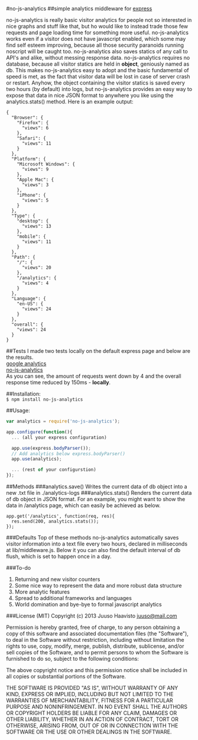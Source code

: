 #no-js-analytics
##simple analytics middleware for [express](http://expressjs.com/)

no-js-analytics is really basic visitor analytics for people not so interested in nice graphs and stuff like that, but ho would like to instead trade those few requests and page loading time for something more useful. no-js-analytics works even if a visitor does not have javascript enabled, which some may find self esteem improving, because all those security paranoids running noscript will be caught too. no-js-analytics also saves statics of any call to API's and alike, without messing response data. no-js-analytics requires no database, because all visitor statics are held in **object**, geniously named as db. This makes no-js-analytics easy to adopt and the basic fundamental of speed is met, as the fact that visitor data will be lost in case of server crash or restart. Anyhow, the object containing the visitor statics is saved every two hours (by default) into logs, but no-js-analytics provides an easy way to expose that data in nice JSON format to anywhere you like using the analytics.stats() method. Here is an example output:

```
{
  "Browser": {
    "Firefox": {
      "views": 6
    },
    "Safari": {
      "views": 11
    }
  },
  "Platform": {
    "Microsoft Windows": {
      "views": 9
    },
    "Apple Mac": {
      "views": 3
    },
    "iPhone": {
      "views": 5
    }
  },
  "Type": {
    "desktop": {
      "views": 13
    },
    "mobile": {
      "views": 11
    }
  },
  "Path": {
    "/": {
      "views": 20
    },
    "/analytics": {
      "views": 4
    }
  },
  "Language": {
    "en-US": {
      "views": 24
    }
  },
  "overall": {
    "views": 24
  }
}
```

##Tests
   I made two tests locally on the default express page and below are the results.  
   [google analytics](http://snag.gy/WFO8T.jpg)  
   [no-js-analytics](http://snag.gy/qctlQ.jpg)  
   As you can see, the amount of requests went down by 4 and the overall response time reduced by 150ms - **locally**.

##Installation:   
```$ npm install no-js-analytics```

##Usage:
```javascript
var analytics = require('no-js-analytics');

app.configure(function(){
  ... (all your express configuration)

  app.use(express.bodyParser());
  // Add analytics below express.bodyParser()
  app.use(analytics);

  ... (rest of your configurstion)
});
```

##Methods
###analytics.save()
   Writes the current data of db object into a new .txt file in ./analytics-logs
###analytics.stats()
   Renders the current data of db object in JSON format. For an example, you might want to show the data in /analytics page, which can easily be achieved as below.
```
app.get('/analytics', function(req, res){
  res.send(200, analytics.stats());
});
```
###Defaults
   Top of these methods no-js-analytics automatically saves visitor information into a text file every two hours, declared in milliseconds at lib/middleware.js. Below it you can also find the default interval of db flush, which is set to happen once in a day.

###To-do
1. Returning and new visitor counters
2. Some nice way to represent the data and more robust data structure
3. More analytic features
4. Spread to additional frameworks and languages
5. World domination and bye-bye to formal javascript analytics

###License (MIT)
   Copyright (c) 2013 Juuso Haavisto <juuso@mail.com>

Permission is hereby granted, free of charge, to any person obtaining a copy of this software and associated documentation files (the "Software"), to deal in the Software without restriction, including without limitation the rights to use, copy, modify, merge, publish, distribute, sublicense, and/or sell copies of the Software, and to permit persons to whom the Software is furnished to do so, subject to the following conditions:

The above copyright notice and this permission notice shall be included in all copies or substantial portions of the Software.

THE SOFTWARE IS PROVIDED "AS IS", WITHOUT WARRANTY OF ANY KIND, EXPRESS OR IMPLIED, INCLUDING BUT NOT LIMITED TO THE WARRANTIES OF MERCHANTABILITY, FITNESS FOR A PARTICULAR PURPOSE AND NONINFRINGEMENT. IN NO EVENT SHALL THE AUTHORS OR COPYRIGHT HOLDERS BE LIABLE FOR ANY CLAIM, DAMAGES OR OTHER LIABILITY, WHETHER IN AN ACTION OF CONTRACT, TORT OR OTHERWISE, ARISING FROM, OUT OF OR IN CONNECTION WITH THE SOFTWARE OR THE USE OR OTHER DEALINGS IN THE SOFTWARE.
